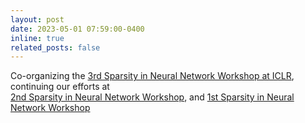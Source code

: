 ```yaml
---
layout: post
date: 2023-05-01 07:59:00-0400
inline: true
related_posts: false
---
```


<!-- A simple inline announcement with Markdown emoji! :sparkles: :smile: -->

Co-organizing the [3rd Sparsity in Neural Network Workshop at ICLR](https://www.sparseneural.net/), continuing our efforts at <br />
[2nd Sparsity in Neural Network Workshop](https://sites.google.com/view/sparsity-workshop-2022), and
[1st Sparsity in Neural Network Workshop](https://sites.google.com/view/sparsity-workshop-2021/)
